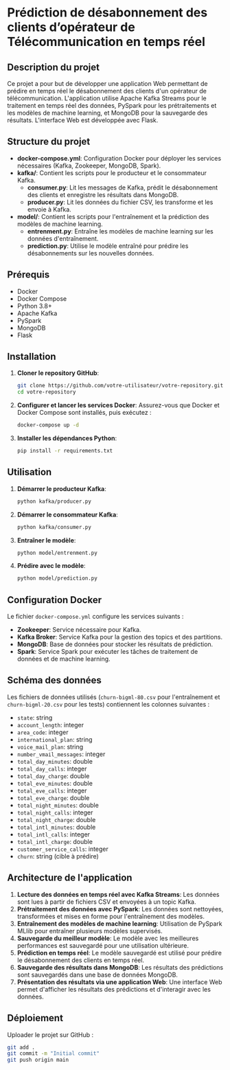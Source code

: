 # Prédiction de désabonnement des clients d’opérateur de Télécommunication en temps réel

## Description du projet

Ce projet a pour but de développer une application Web permettant de prédire en temps réel le désabonnement des clients d'un opérateur de télécommunication. L'application utilise Apache Kafka Streams pour le traitement en temps réel des données, PySpark pour les prétraitements et les modèles de machine learning, et MongoDB pour la sauvegarde des résultats. L'interface Web est développée avec Flask.

## Structure du projet

- **docker-compose.yml**: Configuration Docker pour déployer les services nécessaires (Kafka, Zookeeper, MongoDB, Spark).
- **kafka/**: Contient les scripts pour le producteur et le consommateur Kafka.
  - **consumer.py**: Lit les messages de Kafka, prédit le désabonnement des clients et enregistre les résultats dans MongoDB.
  - **producer.py**: Lit les données du fichier CSV, les transforme et les envoie à Kafka.
- **model/**: Contient les scripts pour l'entraînement et la prédiction des modèles de machine learning.
  - **entrenment.py**: Entraîne les modèles de machine learning sur les données d'entraînement.
  - **prediction.py**: Utilise le modèle entraîné pour prédire les désabonnements sur les nouvelles données.

## Prérequis

- Docker
- Docker Compose
- Python 3.8+
- Apache Kafka
- PySpark
- MongoDB
- Flask

## Installation

1. **Cloner le repository GitHub**:
    ```bash
    git clone https://github.com/votre-utilisateur/votre-repository.git
    cd votre-repository
    ```

2. **Configurer et lancer les services Docker**:
    Assurez-vous que Docker et Docker Compose sont installés, puis exécutez :
    ```bash
    docker-compose up -d
    ```

3. **Installer les dépendances Python**:
    ```bash
    pip install -r requirements.txt
    ```

## Utilisation

1. **Démarrer le producteur Kafka**:
    ```bash
    python kafka/producer.py
    ```

2. **Démarrer le consommateur Kafka**:
    ```bash
    python kafka/consumer.py
    ```

3. **Entraîner le modèle**:
    ```bash
    python model/entrenment.py
    ```

4. **Prédire avec le modèle**:
    ```bash
    python model/prediction.py
    ```

## Configuration Docker

Le fichier `docker-compose.yml` configure les services suivants :
- **Zookeeper**: Service nécessaire pour Kafka.
- **Kafka Broker**: Service Kafka pour la gestion des topics et des partitions.
- **MongoDB**: Base de données pour stocker les résultats de prédiction.
- **Spark**: Service Spark pour exécuter les tâches de traitement de données et de machine learning.

## Schéma des données

Les fichiers de données utilisés (`churn-bigml-80.csv` pour l'entraînement et `churn-bigml-20.csv` pour les tests) contiennent les colonnes suivantes :

- `state`: string
- `account_length`: integer
- `area_code`: integer
- `international_plan`: string
- `voice_mail_plan`: string
- `number_vmail_messages`: integer
- `total_day_minutes`: double
- `total_day_calls`: integer
- `total_day_charge`: double
- `total_eve_minutes`: double
- `total_eve_calls`: integer
- `total_eve_charge`: double
- `total_night_minutes`: double
- `total_night_calls`: integer
- `total_night_charge`: double
- `total_intl_minutes`: double
- `total_intl_calls`: integer
- `total_intl_charge`: double
- `customer_service_calls`: integer
- `churn`: string (cible à prédire)

## Architecture de l'application

1. **Lecture des données en temps réel avec Kafka Streams**: Les données sont lues à partir de fichiers CSV et envoyées à un topic Kafka.
2. **Prétraitement des données avec PySpark**: Les données sont nettoyées, transformées et mises en forme pour l'entraînement des modèles.
3. **Entraînement des modèles de machine learning**: Utilisation de PySpark MLlib pour entraîner plusieurs modèles supervisés.
4. **Sauvegarde du meilleur modèle**: Le modèle avec les meilleures performances est sauvegardé pour une utilisation ultérieure.
5. **Prédiction en temps réel**: Le modèle sauvegardé est utilisé pour prédire le désabonnement des clients en temps réel.
6. **Sauvegarde des résultats dans MongoDB**: Les résultats des prédictions sont sauvegardés dans une base de données MongoDB.
7. **Présentation des résultats via une application Web**: Une interface Web permet d'afficher les résultats des prédictions et d'interagir avec les données.

## Déploiement

Uploader le projet sur GitHub :
```bash
git add .
git commit -m "Initial commit"
git push origin main
